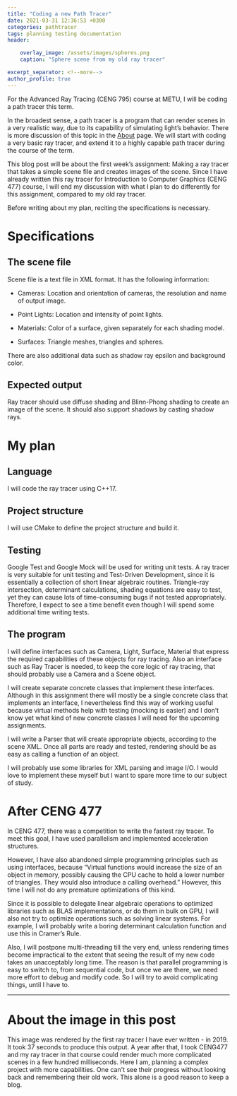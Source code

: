```yaml
---
title: "Coding a new Path Tracer"
date: 2021-03-31 12:36:53 +0300
categories: pathtracer
tags: planning testing documentation
header:

    overlay_image: /assets/images/spheres.png
    caption: "Sphere scene from my old ray tracer"

excerpt_separator: <!--more-->
author_profile: true
---
```


For the Advanced Ray Tracing (CENG 795) course at METU, I will be coding a path tracer this term.

<!--more-->

In the broadest sense, a path tracer is a program that can render scenes in a very realistic way, due to its capability of simulating light’s behavior. There is more discussion of this topic in the [About][about] page. We will start with coding a very basic ray tracer, and extend it to a highly capable path tracer during the course of the term.

This blog post will be about the first week’s assignment: Making a ray tracer that takes a simple scene file and creates images of the scene. Since I have already written this ray tracer for Introduction to Computer Graphics (CENG 477) course, I will end my discussion with what I plan to do differently for this assignment, compared to my old ray tracer.

Before writing about my plan, reciting the specifications is necessary.

# Specifications

## The scene file

Scene file is a text file in XML format. It has the following information:

* Cameras: Location and orientation of cameras, the resolution and name of output image.

* Point Lights: Location and intensity of point lights.

* Materials: Color of a surface, given separately for each shading model.

* Surfaces: Triangle meshes, triangles and spheres. 

There are also additional data such as shadow ray epsilon and background color.

## Expected output

Ray tracer should use diffuse shading and Blinn-Phong shading to create an image of the scene. It should also support shadows by casting shadow rays.

 

# My plan

## Language

I will code the ray tracer using C++17.

## Project structure

I will use CMake to define the project structure and build it. 

## Testing

Google Test and Google Mock will be used for writing unit tests. A ray tracer is very suitable for unit testing and Test-Driven Development, since it is essentially a collection of short linear algebraic routines. Triangle-ray intersection, determinant calculations, shading equations are easy to test, yet they can cause lots of time-consuming bugs if not tested appropriately. Therefore, I expect to see a time benefit even though I will spend some additional time writing tests.

##  The program

I will define interfaces such as Camera, Light, Surface, Material that express the required capabilities  of these objects for ray tracing. Also an interface such as Ray Tracer is needed, to keep the core logic of ray tracing, that should probably use a Camera and a Scene object.

I will create separate concrete classes that implement these interfaces. Although in this assignment there will mostly be a single concrete class that implements an interface, I nevertheless find this way of working useful because virtual methods help with testing (mocking is easier) and I don’t know yet what kind of new concrete classes I will need for the upcoming assignments.

I will write a Parser that will create appropriate objects, according to the scene XML. Once all parts are ready and tested, rendering should be as easy as calling a function of an object.

I will probably use some libraries for XML parsing and image I/O. I would love to implement these myself but I want to spare more time to our subject of study.

 

# After CENG 477

In CENG 477, there was a competition to write the fastest ray tracer. To meet this goal, I have used parallelism and implemented acceleration structures.

However, I have also abandoned simple programming principles such as using interfaces, because “Virtual functions would increase the size of an object in memory, possibly causing the CPU cache to hold a lower number of triangles. They would also introduce a calling overhead.” However, this time I will not do any premature optimizations of this kind.

Since it is possible to delegate linear algebraic operations to optimized libraries such as BLAS implementations, or do them in bulk on GPU, I will also not try to optimize operations such as solving linear systems. For example, I will probably write a boring determinant calculation function and use this in Cramer’s Rule.

Also, I will postpone multi-threading till the very end, unless rendering times become impractical to the extent that seeing the result of my new code takes an unacceptably long time. The reason is that parallel programming is easy to switch to, from sequential code, but once we are there, we need more effort to debug and modify code. So I will try to avoid complicating things, until I have to.

---

# About the image in this post

This image was rendered by the first ray tracer I have ever written - in 2019. It took 37 seconds to produce this output. A year after that, I took CENG477 and my ray tracer in that course could render much more complicated scenes in a few hundred milliseconds. Here I am, planning a complex project with more capabilities. One can't see their progress without looking back and remembering their old work. This alone is a good reason to keep a blog.

[about]: /about/
